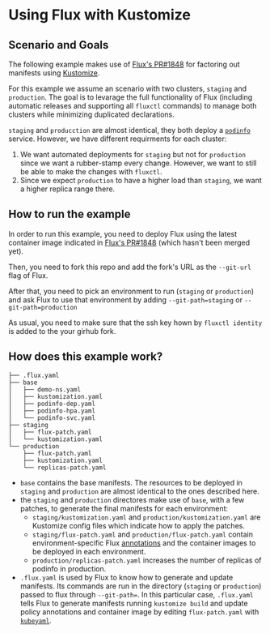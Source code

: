 # Using Flux with Kustomize

## Scenario and Goals

The following example makes use of [Flux's PR#1848](https://github.com/weaveworks/flux/pull/1848)
for factoring out manifests using [Kustomize](https://github.com/kubernetes-sigs/kustomize).

For this example we assume an scenario with two clusters, `staging` and
`production`. The goal is to levarage the full functionality of Flux (including
automatic releases and supporting all `fluxctl` commands) to manage both
clusters while minimizing duplicated declarations.

`staging` and `producction` are almost identical, they both deploy a
[`podinfo`](https://github.com/stefanprodan/k8s-podinfo) service. However, we
have different requirments for each cluster:

1. We want automated deployments for `staging` but not for `production` since we want a rubber-stamp 
   every change. However, we want to still be able to make the changes with `fluxctl`.
2. Since we expect `production` to have a higher load than `staging`, we want a higher replica range there.

## How to run the example

In order to run this example, you need to deploy Flux using the latest container 
image indicated in [Flux's PR#1848](https://github.com/weaveworks/flux/pull/1848)
(which hasn't been merged yet).

Then, you need to fork this repo and add the fork's URL as the `--git-url` flag of Flux.

After that, you need to pick an environment to run (`staging` or `production`) and
ask Flux to use that environment by adding `--git-path=staging` or `--git-path=production`

As usual, you need to make sure that the ssh key hown by `fluxctl identity` is added to the
your girhub fork.

## How does this example work?

```
├── .flux.yaml
├── base
│   ├── demo-ns.yaml
│   ├── kustomization.yaml
│   ├── podinfo-dep.yaml
│   ├── podinfo-hpa.yaml
│   └── podinfo-svc.yaml
├── staging
│   ├── flux-patch.yaml
│   └── kustomization.yaml
└── production
    ├── flux-patch.yaml
    ├── kustomization.yaml
    └── replicas-patch.yaml
```

* `base` contains the base manifests. The resources to be deployed in 
  `staging` and `production` are almost identical to the ones described here.
* the `staging` and `production` directores make use of `base`, with a few patches, 
  to generate the final manifests for each environment:
    * `staging/kustomization.yaml` and `production/kustomization.yaml`
       are Kustomize config files which indicate how to apply the patches.
    * `staging/flux-patch.yaml` and `production/flux-patch.yaml` contain
       environment-specific Flux [annotations](https://github.com/weaveworks/flux/blob/master/site/annotations-tutorial.md)
       and the container images to be deployed in each environment.
    * `production/replicas-patch.yaml` increases the number of replicas of podinfo in production.
* `.flux.yaml` is used by Flux to know how to generate and update manifests. 
  Its commands are run in the directory (`staging` or `production`) 
  passed to flux through `--git-path=`. In this particular case, `.flux.yaml` 
  tells Flux to generate manifests running `kustomize build` and update policy 
  annotations and container image by editing `flux-patch.yaml` with 
  [`kubeyaml`](https://github.com/squaremo/kubeyaml).
